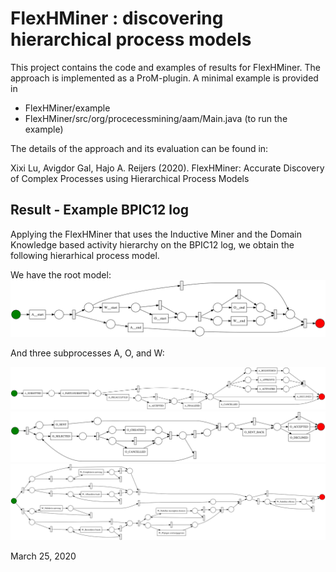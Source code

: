 # FlexHMiner : discovering hierarchical process models

This project contains the code and examples of results for FlexHMiner. The approach is implemented as a ProM-plugin. A minimal example is provided in 
- FlexHMiner/example
- FlexHMiner/src/org/procecessmining/aam/Main.java (to run the example)


The details of the approach and its evaluation can be found in: 

Xixi Lu, Avigdor Gal, Hajo A. Reijers (2020). FlexHMiner: Accurate Discovery of Complex Processes
using Hierarchical Process Models



## Result - Example BPIC12 log

Applying the FlexHMiner that uses the Inductive Miner and the Domain Knowledge based activity hierarchy on the BPIC12 log, we obtain the following hierarhical process model.

We have the root model: 
![Root Model \label{mylabel}](./FlexHMiner/example/root_IMf_M.svg)

And three subprocesses A, O, and W:

![Root Model \label{mylabel}](./FlexHMiner/example/A_IMf_M.svg)
![Root Model \label{mylabel}](./FlexHMiner/example/O_IMf_M.svg)
![Root Model \label{mylabel}](./FlexHMiner/example/W_IMf_M.svg)


March 25, 2020
